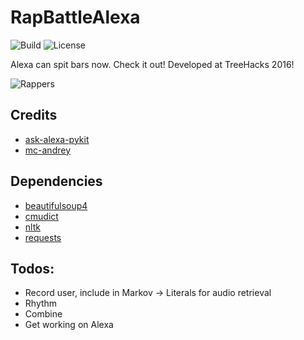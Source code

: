 # RapBattleAlexa
![Build](https://img.shields.io/badge/build-passing-brightgreen.svg "Build")
![License](https://img.shields.io/badge/license-MIT-blue.svg "License")

Alexa can spit bars now. Check it out! Developed at TreeHacks 2016!

![Rappers](http://ppcorn.com/us/wp-content/uploads/sites/14/2015/04/The-Top-10-Greatest-Rappers-of-All-Time-PPCORN.jpg "Rappers")

## Credits
- [ask-alexa-pykit](https://github.com/anjishnu/ask-alexa-pykit)
- [mc-andrey](https://github.com/shazeline/mc-andrey)

## Dependencies
- [beautifulsoup4](https://pypi.python.org/pypi/beautifulsoup4)
- [cmudict](http://www.speech.cs.cmu.edu/cgi-bin/cmudict)
- [nltk](http://www.nltk.org/)
- [requests](http://docs.python-requests.org/en/master/)

## Todos:
- Record user, include in Markov -> Literals for audio retrieval
- Rhythm
- Combine
- Get working on Alexa
